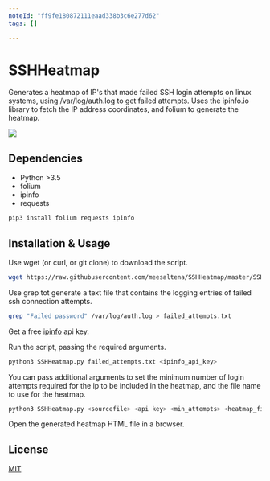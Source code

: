 ```yaml
---
noteId: "ff9fe180872111eaad338b3c6e277d62"
tags: []

---
```


# SSHHeatmap
Generates a heatmap of IP's that made failed SSH login attempts on linux systems, using /var/log/auth.log to get failed attempts. Uses the ipinfo.io library to fetch the IP address coordinates, and folium to generate the heatmap.

<img src="https://i.imgur.com/ZNoACD0.png"></img>

## Dependencies
- Python >3.5
- folium
- ipinfo
- requests

```bash
pip3 install folium requests ipinfo
````



## Installation & Usage

Use wget (or curl, or git clone) to download the script.
```bash
wget https://raw.githubusercontent.com/meesaltena/SSHHeatmap/master/SSHHeatmap.py
```

Use grep tot generate a text file that contains the logging entries of failed ssh connection attempts.
```bash
grep "Failed password" /var/log/auth.log > failed_attempts.txt
```
Get a free [ipinfo](https://ipinfo.io/) api key.

Run the script, passing the required arguments.
```bash
python3 SSHHeatmap.py failed_attempts.txt <ipinfo_api_key>
```

You can pass additional arguments to set the minimum number of login attempts required for the ip to be included in the heatmap, and the file name to use for the heatmap. 

```bash
python3 SSHHeatmap.py <sourcefile> <api key> <min_attempts> <heatmap_filename>
```

Open the generated heatmap HTML file in a browser.


## License
[MIT](https://choosealicense.com/licenses/mit/)
